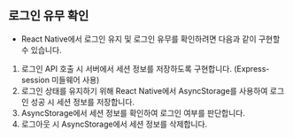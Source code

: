 ## 로그인 유무 확인
- React Native에서 로그인 유지 및 로그인 유무를 확인하려면 다음과 같이 구현할 수 있습니다.

1. 로그인 API 호출 시 서버에서 세션 정보를 저장하도록 구현합니다. (Express-session 미들웨어 사용)
2. 로그인 상태를 유지하기 위해 React Native에서 AsyncStorage를 사용하여 로그인 성공 시 세션 정보를 저장합니다.
3. AsyncStorage에서 세션 정보를 확인하여 로그인 여부를 판단합니다.
4. 로그아웃 시 AsyncStorage에서 세션 정보를 삭제합니다.
